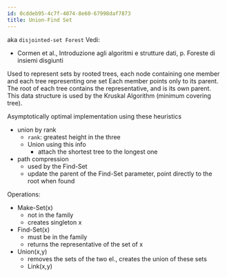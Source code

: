 ```yaml
---
id: 0cddeb95-4c7f-4074-8e60-67998daf7873
title: Union-Find Set
---
```


aka `disjointed-set Forest` Vedi:

- Cormen et al., Introduzione agli algoritmi e strutture dati, p. Foreste di insiemi disgiunti

Used to represent sets by rooted trees, each node containing one member and each tree representing one set Each member points only to its parent. The root of each tree contains the representative, and is its own parent. This data structure is used by the Kruskal Algorithm (minimum covering tree).

Asymptotically optimal implementation using these heuristics

- union by rank
  - `rank`: greatest height in the three
  - Union using this info
    - attach the shortest tree to the longest one
- path compression
  - used by the Find-Set
  - update the parent of the Find-Set parameter, point directly to the root when found

Operations:

- Make-Set(x)
  - not in the family
  - creates singleton x
- Find-Set(x)
  - must be in the family
  - returns the representative of the set of x
- Union(x,y)
  - removes the sets of the two el., creates the union of these sets
  - Link(x,y)
